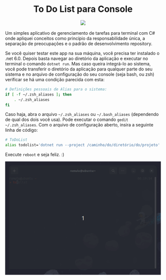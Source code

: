 <div align="center">
    <h1>To Do List para Console</h1>
</div>

<div align="center">
    <a href="https://github.com/romulodeoliveira/To-Do-List-for-Console/blob/main/LICENSE.md"><img src="https://img.shields.io/github/license/romulodeoliveira/To-Do-List-for-Console.svg"></a>
</div>

Um simples aplicativo de gerenciamento de tarefas para terminal com C# onde apliquei conceitos como princípio da responsabilidade única, a separação de preocupações e o padrão de desenvolvimento repository.

Se você quiser testar este app na sua máquina, você precisa ter instalado o .net 6.0. Depois basta navegar ao diretório da aplicação e executar no terminal o comando `dotnet run`. Mas caso queira integrá-lo ao sistema, você pode transferir o diretório da aplicação para qualquer parte do seu sistema e no arquivo de configuração do seu console (seja bash, ou zsh) verificar se há uma condição parecida com esta:

```zsh
# Definições pessoais de Alias para o sistema:
if [ -f ~/.zsh_aliases ]; then
    . ~/.zsh_aliases
fi
```

Caso haja, abra o arquivo `~/.zsh_aliases` ou `~/.bash_aliases` (dependendo de qual dos dois você usa). Pode executar o comando `gedit ~/.zsh_aliases`. Com o arquivo de configuração aberto, insira a seguinte linha de código:

```zsh
# ToDoList
alias todolist='dotnet run --project /caminho/do/diretório/do/projeto'
```

Execute `reboot` e seja feliz. :)

<div align="center">
    <img src="https://github.com/romulodeoliveira/To-Do-List-for-Console/blob/main/img/img1.gif">
</div>
